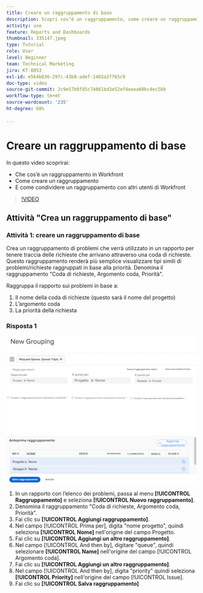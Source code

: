 ```yaml
---
title: Creare un raggruppamento di base
description: Scopri cos’è un raggruppamento, come creare un raggruppamento e come condividere un raggruppamento con altri utenti in Workfront.
activity: use
feature: Reports and Dashboards
thumbnail: 335147.jpeg
type: Tutorial
role: User
level: Beginner
team: Technical Marketing
jira: KT-8853
exl-id: e564b836-29fc-43b8-adef-1465a2f765c9
doc-type: video
source-git-commit: 2c9e57b8f85c74061bd3e52ef4eaea60bc4ec5bb
workflow-type: tm+mt
source-wordcount: '235'
ht-degree: 68%

---
```


# Creare un raggruppamento di base

In questo video scoprirai:

* Che cos’è un raggruppamento in Workfront
* Come creare un raggruppamento
* E come condividere un raggruppamento con altri utenti di Workfront

>[!VIDEO](https://video.tv.adobe.com/v/3449823/?quality=12&learn=on&captions=ita)

## Attività &quot;Crea un raggruppamento di base&quot;


### Attività 1: creare un raggruppamento di base

Crea un raggruppamento di problemi che verrà utilizzato in un rapporto per tenere traccia delle richieste che arrivano attraverso una coda di richieste. Questo raggruppamento renderà più semplice visualizzare tipi simili di problemi/richieste raggruppati in base alla priorità. Denomina il raggruppamento &quot;Coda di richieste, Argomento coda, Priorità&quot;.

Raggruppa il rapporto sui problemi in base a:

1. Il nome della coda di richieste (questo sarà il nome del progetto)
1. L’argomento coda
1. La priorità della richiesta

### Risposta 1

![Immagine dello schermo per creare un nuovo raggruppamento](assets/grouping-exercise.png)

1. In un rapporto con l’elenco dei problemi, passa al menu **[!UICONTROL Raggruppamento]** e seleziona **[!UICONTROL Nuovo raggruppamento]**.
1. Denomina il raggruppamento &quot;Coda di richieste, Argomento coda, Priorità&quot;.
1. Fai clic su **[!UICONTROL Aggiungi raggruppamento]**.
1. Nel campo [!UICONTROL Prima per], digita &quot;nome progetto&quot;, quindi seleziona **[!UICONTROL Nome]** nell&#39;origine del campo Progetto.
1. Fai clic su **[!UICONTROL Aggiungi un altro raggruppamento]**.
1. Nel campo [!UICONTROL And then by], digitare &quot;queue&quot;, quindi selezionare **[!UICONTROL Name]** nell&#39;origine del campo [!UICONTROL Argomento coda].
1. Fai clic su **[!UICONTROL Aggiungi un altro raggruppamento]**.
1. Nel campo [!UICONTROL And then by], digita &quot;priority&quot; quindi seleziona **[!UICONTROL Priority]** nell&#39;origine del campo [!UICONTROL Issue].
1. Fai clic su **[!UICONTROL Salva raggruppamento]**
